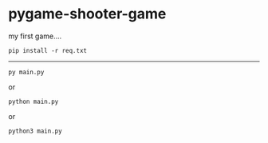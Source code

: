 # pygame-shooter-game
my first game....


```
pip install -r req.txt
```
______________________________________
```
py main.py
```
or
```
python main.py
```
or
```
python3 main.py
```
